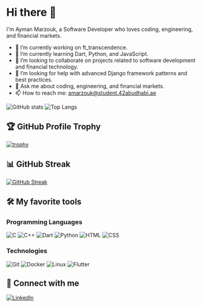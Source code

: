 # Hi there 👋

I'm Ayman Marzouk, a Software Developer who loves coding, engineering, and financial markets.

- 🔭 I’m currently working on ft_transcendence.
- 🌱 I’m currently learning Dart, Python, and JavaScript.
- 👯 I’m looking to collaborate on projects related to software development and financial technology.
- 🤔 I’m looking for help with advanced Django framework patterns and best practices.
- 💬 Ask me about coding, engineering, and financial markets.
- 📫 How to reach me: amarzouk@student.42abudhabi.ae

![GitHub stats](https://github-readme-stats.vercel.app/api?username=ay140&show_icons=true&theme=radical)
![Top Langs](https://github-readme-stats.vercel.app/api/top-langs/?username=ay140&layout=compact&theme=radical)

## 🏆 GitHub Profile Trophy

[![trophy](https://github-profile-trophy.vercel.app/?username=ay140&theme=radical)](https://github.com/ryo-ma/github-profile-trophy)

## 📊 GitHub Streak

[![GitHub Streak](https://streak-stats.demolab.com/?user=ay140&theme=radical)](https://git.io/streak-stats)

## 🛠️ My favorite tools

### Programming Languages

![C](https://img.shields.io/badge/C-A8B9CC?style=for-the-badge&logo=c&logoColor=white)
![C++](https://img.shields.io/badge/C++-00599C?style=for-the-badge&logo=cplusplus&logoColor=white)
![Dart](https://img.shields.io/badge/Dart-0175C2?style=for-the-badge&logo=dart&logoColor=white)
![Python](https://img.shields.io/badge/Python-3776AB?style=for-the-badge&logo=python&logoColor=white)
![HTML](https://img.shields.io/badge/HTML-E34F26?style=for-the-badge&logo=html5&logoColor=white)
![CSS](https://img.shields.io/badge/HTML-E34F26?style=for-the-badge&logo=css&logoColor=white)
### Technologies

![Git](https://img.shields.io/badge/Git-F05032?style=for-the-badge&logo=git&logoColor=white)
![Docker](https://img.shields.io/badge/Docker-0db7ed?style=for-the-badge&logo=docker&logoColor=white)
![Linux](https://img.shields.io/badge/Linux-FCC624?style=for-the-badge&logo=linux&logoColor=black)
![Flutter](https://img.shields.io/badge/Flutter-02569B?style=for-the-badge&logo=flutter&logoColor=white)

## 🔗 Connect with me

[![LinkedIn](https://img.shields.io/badge/-LinkedIn-blue?style=for-the-badge&logo=linkedin)](https://www.linkedin.com/in/amarzouk140/)
